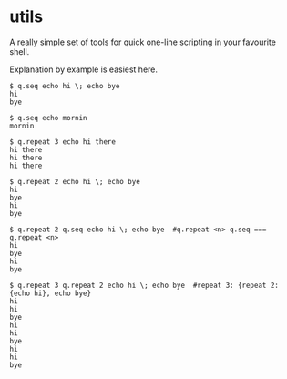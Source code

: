 utils
=====

A really simple set of tools for quick one-line scripting in your favourite shell.

Explanation by example is easiest here.

	$ q.seq echo hi \; echo bye
	hi
	bye

	$ q.seq echo mornin
	mornin

	$ q.repeat 3 echo hi there
	hi there
	hi there
	hi there

	$ q.repeat 2 echo hi \; echo bye
	hi
	bye
	hi
	bye

	$ q.repeat 2 q.seq echo hi \; echo bye  #q.repeat <n> q.seq === q.repeat <n>
	hi
	bye
	hi
	bye

	$ q.repeat 3 q.repeat 2 echo hi \; echo bye  #repeat 3: {repeat 2: {echo hi}, echo bye}
	hi
	hi
	bye
	hi
	hi
	bye
	hi
	hi
	bye

